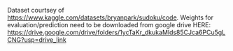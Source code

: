 Dataset courtsey of https://www.kaggle.com/datasets/bryanpark/sudoku/code. 
Weights for evaluation/prediction need to be downloaded from google drive HERE: https://drive.google.com/drive/folders/1ycTaKr_dkukaMlds85CJca6PCu5gLCNG?usp=drive_link
